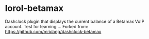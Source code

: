 lorol-betamax
=================

Dashclock plugin that displays the current balance of a Betamax VoIP account.
Test for learning ...
Forked from: https://github.com/mridang/dashclock-betamax